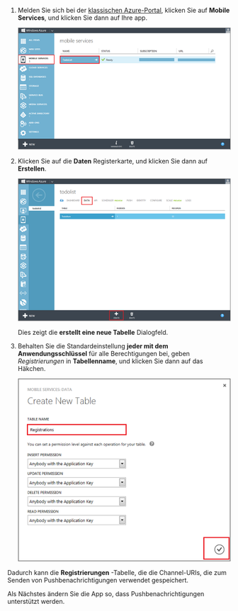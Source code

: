 
1. Melden Sie sich bei der [klassischen Azure-Portal](https://manage.windowsazure.com/), klicken Sie auf **Mobile Services**, und klicken Sie dann auf Ihre app.

    ![](./media/mobile-services-create-new-push-table/mobile-services-selection.png)

2. Klicken Sie auf die **Daten** Registerkarte, und klicken Sie dann auf **Erstellen**.

    ![](./media/mobile-services-create-new-push-table/mobile-create-table.png)

    Dies zeigt die **erstellt eine neue Tabelle** Dialogfeld.

3. Behalten Sie die Standardeinstellung **jeder mit dem Anwendungsschlüssel** für alle Berechtigungen bei, geben _Registrierungen_ in **Tabellenname**, und klicken Sie dann auf das Häkchen.

    ![](./media/mobile-services-create-new-push-table/mobile-create-registrations-table.png)

  Dadurch kann die **Registrierungen** -Tabelle, die die Channel-URIs, die zum Senden von Pushbenachrichtigungen verwendet gespeichert.

Als Nächstes ändern Sie die App so, dass Pushbenachrichtigungen unterstützt werden.



